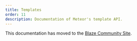 ```yaml
---
title: Templates
order: 11
description: Documentation of Meteor's template API.
---
```


This documentation has moved to the [Blaze Community Site](http://blazejs.org/templates.html).
